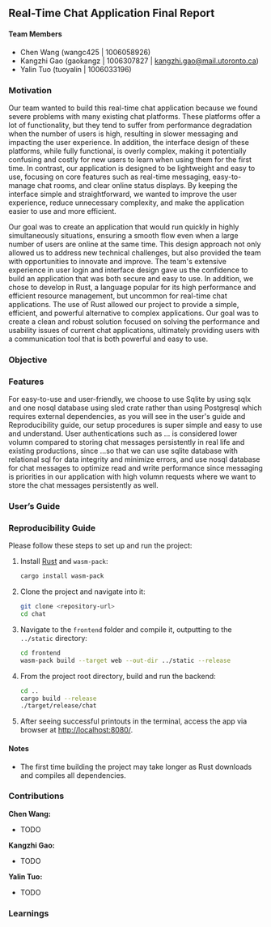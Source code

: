 ## Real-Time Chat Application Final Report

#### Team Members
- Chen Wang (wangc425 | 1006058926)
- Kangzhi Gao (gaokangz | 1006307827 | kangzhi.gao@mail.utoronto.ca)
- Yalin Tuo (tuoyalin | 1006033196)

<!-- Motivation: What motivated your team to spend time on this project? An excellent project idea is satisfying and fun to work on, and fills a gap that may not be easily found in the Rust ecosystem. -->

### Motivation

Our team wanted to build this real-time chat application because we found severe problems with many existing chat platforms. These platforms offer a lot of functionality, but they tend to suffer from performance degradation when the number of users is high, resulting in slower messaging and impacting the user experience. In addition, the interface design of these platforms, while fully functional, is overly complex, making it potentially confusing and costly for new users to learn when using them for the first time. In contrast, our application is designed to be lightweight and easy to use, focusing on core features such as real-time messaging, easy-to-manage chat rooms, and clear online status displays. By keeping the interface simple and straightforward, we wanted to improve the user experience, reduce unnecessary complexity, and make the application easier to use and more efficient.

Our goal was to create an application that would run quickly in highly simultaneously situations, ensuring a smooth flow even when a large number of users are online at the same time. This design approach not only allowed us to address new technical challenges, but also provided the team with opportunities to innovate and improve. The team's extensive experience in user login and interface design gave us the confidence to build an application that was both secure and easy to use. In addition, we chose to develop in Rust, a language popular for its high performance and efficient resource management, but uncommon for real-time chat applications. The use of Rust allowed our project to provide a simple, efficient, and powerful alternative to complex applications. Our goal was to create a clean and robust solution focused on solving the performance and usability issues of current chat applications, ultimately providing users with a communication tool that is both powerful and easy to use.

<!-- Objectives: What are the objectives of this project? -->

### Objective


<!-- Features: What are the main features offered by the final project deliverable? -->
### Features
For easy-to-use and user-friendly, we choose to use Sqlite by using sqlx and one nosql database using sled crate rather than using Postgresql which requires external dependencies, as you will see in the user's guide and Reproducibility guide, our setup procedures is super simple and easy to use and understand.
User authentications such as ... is considered lower volumn compared to storing chat messages persistently in real life and existing productions, since ...so that we can use sqlite database with relational sql for data integrity and minimize errors, and use nosql database for chat messages to optimize read and write performance since messaging is priorities in our application with high volumn requests where we want to store the chat messages persistently as well.

<!-- User’s (or Developer’s) Guide: How does a user — or developer, if the project is a crate — use each of the main features in the project deliverable? -->
### User’s Guide


<!-- Reproducibility Guide: What are the commands needed to set up the runtime environment, if any, and to build the project, so that its features can be used by a user or a developer? Note: The instructor will follow the steps you have included in this section, step-by-step, with no deviation. The instructor has access to a Ubuntu Linux server and a macOS Sonoma laptop computer. -->
### Reproducibility Guide
Please follow these steps to set up and run the project:

1. Install [Rust](https://www.rust-lang.org/) and `wasm-pack`:
   ```bash
   cargo install wasm-pack
   ```
2. Clone the project and navigate into it:
     ```bash
     git clone <repository-url>
     cd chat
     ```
3. Navigate to the `frontend` folder and compile it, outputting to the `../static` directory:
     ```bash
     cd frontend
     wasm-pack build --target web --out-dir ../static --release
     ```
4. From the project root directory, build and run the backend:
     ```bash
     cd ..
     cargo build --release
     ./target/release/chat
     ```
5. After seeing successful printouts in the terminal, access the app via browser at [http://localhost:8080/](http://localhost:8080/).

#### Notes
- The first time building the project may take longer as Rust downloads and compiles all dependencies.

<!-- Contributions by each team member: What were the individual contributions by each member in the team? -->
### Contributions

**Chen Wang:**
- TODO

**Kangzhi Gao:**
- TODO

**Yalin Tuo:**
- TODO

<!-- Lessons learned and concluding remarks: Write about any lessons the team has learned throughout the project and concluding remarks, if any. -->

### Learnings